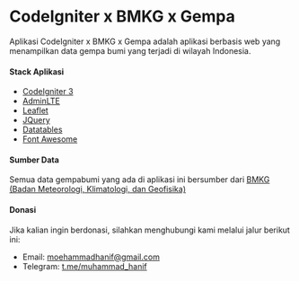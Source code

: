 # CodeIgniter x BMKG x Gempa

Aplikasi CodeIgniter x BMKG x Gempa adalah aplikasi berbasis web yang menampilkan data gempa bumi yang terjadi di wilayah Indonesia.

#### Stack Aplikasi

- [CodeIgniter 3](https://codeigniter.com/)
- [AdminLTE](https://adminlte.io/)
- [Leaflet](https://leafletjs.com/)
- [JQuery](https://jquery.com/)
- [Datatables](https://datatables.net/)
- [Font Awesome](https://fontawesome.com/)

#### Sumber Data

Semua data gempabumi yang ada di aplikasi ini bersumber dari [BMKG (Badan Meteorologi, Klimatologi, dan Geofisika)](https://data.bmkg.go.id/gempabumi/)

#### Donasi

Jika kalian ingin berdonasi, silahkan menghubungi kami melalui jalur berikut ini:

- Email: moehammadhanif@gmail.com
- Telegram: [t.me/muhammad_hanif](https://t.me/muhammad_hanif)
